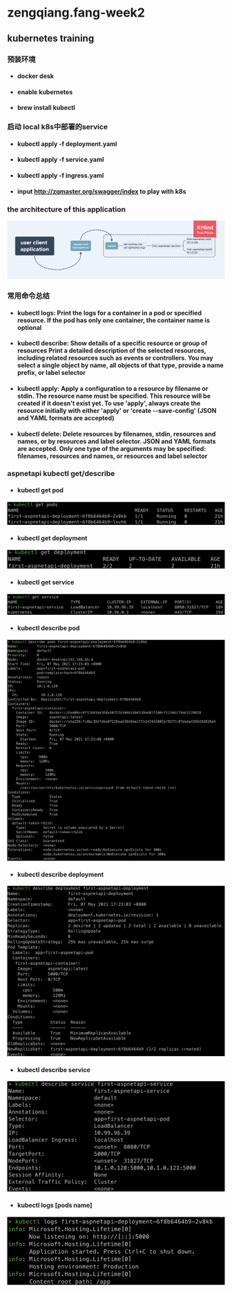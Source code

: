 # zengqiang.fang-week2

## kubernetes training

### 预装环境

* #### docker desk

* #### enable kubernetes

* #### brew install kubectl

### 启动 local k8s中部署的service

* #### kubectl apply -f deployment.yaml

* #### kubectl apply -f service.yaml

* #### kubectl apply -f ingress.yaml

* #### input http://zqmaster.org/swagger/index to play with k8s

### the architecture of this application

![the architecture of this application](images/architecture.png)

### 常用命令总结

* #### **kubectl logs**: Print the logs for a container in a pod or specified resource. If the pod has only one container, the container name is optional

* #### **kubectl describe**: Show details of a specific resource or group of resources Print a detailed description of the selected resources, including related resources such as events or controllers. You may select a single object by name, all objects of that type, provide a name prefix, or label selector

* #### **kubectl apply**: Apply a configuration to a resource by filename or stdin. The resource name must be specified. This resource will be created if it doesn't exist yet. To use 'apply', always create the resource initially with either 'apply' or 'create --save-config' (JSON and YAML formats are accepted)

* #### **kubectl delete**: Delete resources by filenames, stdin, resources and names, or by resources and label selector. JSON and YAML formats are accepted. Only one type of the arguments may be specified: filenames, resources and names, or resources and label selector

### aspnetapi kubectl get/describe

* #### kubectl get pod

![kubectl get pod](images/GETPODS.png)

* #### kubectl get deployment

![kubectl get deployment](images/getdeployment.png)

* #### kubectl get service

![kubectl get service](images/getservice.png)

* #### kubectl describe pod

![kubectl describe pod](images/getdescribepods.png)

* #### kubectl describe deployment

![kubectl describe deployment](images/getdescribedeployment.png)

* #### kubectl describe service

![kubectl describe service](images/getdescribeservice.png)

* #### kubectl logs [pods name]

![first-aspnetapi-deployment-6f8b6464b9-2v8kb](images/getlog.png)
